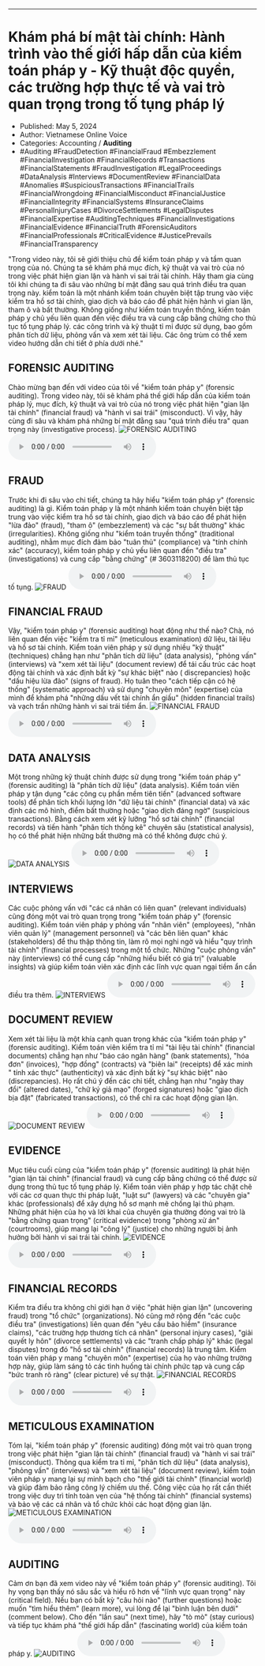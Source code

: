 
---

# Khám phá bí mật tài chính: Hành trình vào thế giới hấp dẫn của kiểm toán pháp y - Kỹ thuật độc quyền, các trường hợp thực tế và vai trò quan trọng trong tố tụng pháp lý

- Published: May 5, 2024
- Author: Vietnamese Online Voice
- Categories: Accounting / **Auditing**
- #Auditing #FraudDetection #FinancialFraud #Embezzlement #FinancialInvestigation #FinancialRecords #Transactions #FinancialStatements #FraudInvestigation #LegalProceedings #DataAnalysis #Interviews #DocumentReview #FinancialData #Anomalies #SuspiciousTransactions #FinancialTrails #FinancialWrongdoing #FinancialMisconduct #FinancialJustice #FinancialIntegrity #FinancialSystems #InsuranceClaims #PersonalInjuryCases #DivorceSettlements #LegalDisputes #FinancialExpertise #AuditingTechniques #FinancialInvestigations #FinancialEvidence #FinancialTruth #ForensicAuditors #FinancialProfessionals #CriticalEvidence #JusticePrevails #FinancialTransparency

"Trong video này, tôi sẽ giới thiệu chủ đề kiểm toán pháp y và tầm quan trọng của nó. Chúng ta sẽ khám phá mục đích, kỹ thuật và vai trò của nó trong việc phát hiện gian lận và hành vi sai trái tài chính. Hãy tham gia cùng tôi khi chúng ta đi sâu vào những bí mật đằng sau quá trình điều tra quan trọng này. kiểm toán là một nhánh kiểm toán chuyên biệt tập trung vào việc kiểm tra hồ sơ tài chính, giao dịch và báo cáo để phát hiện hành vi gian lận, tham ô và bất thường. Không giống như kiểm toán truyền thống, kiểm toán pháp y chủ yếu liên quan đến việc điều tra và cung cấp bằng chứng cho thủ tục tố tụng pháp lý. các công trình và kỹ thuật tỉ mỉ được sử dụng, bao gồm phân tích dữ liệu, phỏng vấn và xem xét tài liệu. Các ông trùm có thể xem video hướng dẫn chi tiết ở phía dưới nhé."


## FORENSIC AUDITING

Chào mừng bạn đến với video của tôi về "kiểm toán pháp y" (forensic auditing). Trong video này, tôi sẽ khám phá thế giới hấp dẫn của kiểm toán pháp lý, mục đích, kỹ thuật và vai trò của nó trong việc phát hiện "gian lận tài chính" (financial fraud) và "hành vi sai trái" (misconduct). Vì vậy, hãy cùng đi sâu và khám phá những bí mật đằng sau "quá trình điều tra" quan trọng này (investigative process).
![FORENSIC AUDITING](https://http-archiver-apis-production-80.schnworks.com/storage/images/transitions/2024-05-05/transition-1311836787-Montserrat-Thin-004895.jpg)
<audio controls>
    <source src="https://http-archiver-apis-production-80.schnworks.com/storage/storage/audio/file-1881216159.mp3" type="audio/mpeg">
</audio>



## FRAUD

Trước khi đi sâu vào chi tiết, chúng ta hãy hiểu "kiểm toán pháp y" (forensic auditing) là gì. Kiểm toán pháp y là một nhánh kiểm toán chuyên biệt tập trung vào việc kiểm tra hồ sơ tài chính, giao dịch và báo cáo để phát hiện "lừa đảo" (fraud), "tham ô" (embezzlement) và các "sự bất thường" khác (irregularities). Không giống như "kiểm toán truyền thống" (traditional auditing), nhằm mục đích đảm bảo "tuân thủ" (compliance) và "tính chính xác" (accuracy), kiểm toán pháp y chủ yếu liên quan đến "điều tra" (investigations) và cung cấp "bằng chứng" (# 3603118200) để làm thủ tục tố tụng.
![FRAUD](https://http-archiver-apis-production-80.schnworks.com/storage/images/transitions/2024-05-05/transition-28972059806-Montserrat-Black-004895.jpg)
<audio controls>
    <source src="https://http-archiver-apis-production-80.schnworks.com/storage/storage/audio/file-18065083447.mp3" type="audio/mpeg">
</audio>



## FINANCIAL FRAUD

Vậy, "kiểm toán pháp y" (forensic auditing) hoạt động như thế nào? Chà, nó liên quan đến việc "kiểm tra tỉ mỉ" (meticulous examination) dữ liệu, tài liệu và hồ sơ tài chính. Kiểm toán viên pháp y sử dụng nhiều "kỹ thuật" (techniques) chẳng hạn như "phân tích dữ liệu" (data analysis), "phỏng vấn" (interviews) và "xem xét tài liệu" (document review) để tái cấu trúc các hoạt động tài chính và xác định bất kỳ "sự khác biệt" nào ( discrepancies) hoặc "dấu hiệu lừa đảo" (signs of fraud). Họ tuân theo "cách tiếp cận có hệ thống" (systematic approach) và sử dụng "chuyên môn" (expertise) của mình để khám phá "những dấu vết tài chính ẩn giấu" (hidden financial trails) và vạch trần những hành vi sai trái tiềm ẩn.
![FINANCIAL FRAUD](https://http-archiver-apis-production-80.schnworks.com/storage/images/transitions/2024-05-05/transition--34587703493-Montserrat-Bold-1A237E.jpg)
<audio controls>
    <source src="https://http-archiver-apis-production-80.schnworks.com/storage/storage/audio/file-33036660151.mp3" type="audio/mpeg">
</audio>



## DATA ANALYSIS

Một trong những kỹ thuật chính được sử dụng trong "kiểm toán pháp y" (forensic auditing) là "phân tích dữ liệu" (data analysis). Kiểm toán viên pháp y tận dụng "các công cụ phần mềm tiên tiến" (advanced software tools) để phân tích khối lượng lớn "dữ liệu tài chính" (financial data) và xác định các mô hình, điểm bất thường hoặc "giao dịch đáng ngờ" (suspicious transactions). Bằng cách xem xét kỹ lưỡng "hồ sơ tài chính" (financial records) và tiến hành "phân tích thống kê" chuyên sâu (statistical analysis), họ có thể phát hiện những bất thường mà có thể không được chú ý.
![DATA ANALYSIS](https://http-archiver-apis-production-80.schnworks.com/storage/images/transitions/2024-05-05/transition--12267746296-Montserrat-Regular-7B1FA2.jpg)
<audio controls>
    <source src="https://http-archiver-apis-production-80.schnworks.com/storage/storage/audio/file-9125982955.mp3" type="audio/mpeg">
</audio>



## INTERVIEWS

Các cuộc phỏng vấn với "các cá nhân có liên quan" (relevant individuals) cũng đóng một vai trò quan trọng trong "kiểm toán pháp y" (forensic auditing). Kiểm toán viên pháp y phỏng vấn "nhân viên" (employees), "nhân viên quản lý" (management personnel) và "các bên liên quan" khác (stakeholders) để thu thập thông tin, làm rõ mọi nghi ngờ và hiểu "quy trình tài chính" (financial processes) trong một tổ chức. Những "cuộc phỏng vấn" này (interviews) có thể cung cấp "những hiểu biết có giá trị" (valuable insights) và giúp kiểm toán viên xác định các lĩnh vực quan ngại tiềm ẩn cần điều tra thêm.
![INTERVIEWS](https://http-archiver-apis-production-80.schnworks.com/storage/images/transitions/2024-05-05/transition-13017622599-Montserrat-Black-283593.jpg)
<audio controls>
    <source src="https://http-archiver-apis-production-80.schnworks.com/storage/storage/audio/file-689708721.mp3" type="audio/mpeg">
</audio>



## DOCUMENT REVIEW

Xem xét tài liệu là một khía cạnh quan trọng khác của "kiểm toán pháp y" (forensic auditing). Kiểm toán viên kiểm tra tỉ mỉ "tài liệu tài chính" (financial documents) chẳng hạn như "báo cáo ngân hàng" (bank statements), "hóa đơn" (invoices), "hợp đồng" (contracts) và "biên lai" (receipts) để xác minh " tính xác thực" (authenticity) và xác định bất kỳ "sự khác biệt" nào (discrepancies). Họ rất chú ý đến các chi tiết, chẳng hạn như "ngày thay đổi" (altered dates), "chữ ký giả mạo" (forged signatures) hoặc "giao dịch bịa đặt" (fabricated transactions), có thể chỉ ra các hoạt động gian lận.
![DOCUMENT REVIEW](https://http-archiver-apis-production-80.schnworks.com/storage/images/transitions/2024-05-05/transition--1453651081-Montserrat-ExtraBold-283593.jpg)
<audio controls>
    <source src="https://http-archiver-apis-production-80.schnworks.com/storage/storage/audio/file-5295578251.mp3" type="audio/mpeg">
</audio>



## EVIDENCE

Mục tiêu cuối cùng của "kiểm toán pháp y" (forensic auditing) là phát hiện "gian lận tài chính" (financial fraud) và cung cấp bằng chứng có thể được sử dụng trong thủ tục tố tụng pháp lý. Kiểm toán viên pháp y hợp tác chặt chẽ với các cơ quan thực thi pháp luật, "luật sư" (lawyers) và các "chuyên gia" khác (professionals) để xây dựng hồ sơ mạnh mẽ chống lại thủ phạm. Những phát hiện của họ và lời khai của chuyên gia thường đóng vai trò là "bằng chứng quan trọng" (critical evidence) trong "phòng xử án" (courtrooms), giúp mang lại "công lý" (justice) cho những người bị ảnh hưởng bởi hành vi sai trái tài chính.
![EVIDENCE](https://http-archiver-apis-production-80.schnworks.com/storage/images/transitions/2024-05-05/transition-22763600523-Montserrat-Regular-4A148C.jpg)
<audio controls>
    <source src="https://http-archiver-apis-production-80.schnworks.com/storage/storage/audio/file-30938319840.mp3" type="audio/mpeg">
</audio>



## FINANCIAL RECORDS

Kiểm tra điều tra không chỉ giới hạn ở việc "phát hiện gian lận" (uncovering fraud) trong "tổ chức" (organizations). Nó cũng mở rộng đến "các cuộc điều tra" (investigations) liên quan đến "yêu cầu bảo hiểm" (insurance claims), "các trường hợp thương tích cá nhân" (personal injury cases), "giải quyết ly hôn" (divorce settlements) và các "tranh chấp pháp lý" khác (legal disputes) trong đó "hồ sơ tài chính" (financial records) là trung tâm. Kiểm toán viên pháp y mang "chuyên môn" (expertise) của họ vào những trường hợp này, giúp làm sáng tỏ các tình huống tài chính phức tạp và cung cấp "bức tranh rõ ràng" (clear picture) về sự thật.
![FINANCIAL RECORDS](https://http-archiver-apis-production-80.schnworks.com/storage/images/transitions/2024-05-05/transition--15097615984-Montserrat-Black-004895.jpg)
<audio controls>
    <source src="https://http-archiver-apis-production-80.schnworks.com/storage/storage/audio/file-18414875906.mp3" type="audio/mpeg">
</audio>



## METICULOUS EXAMINATION

Tóm lại, "kiểm toán pháp y" (forensic auditing) đóng một vai trò quan trọng trong việc phát hiện "gian lận tài chính" (financial fraud) và "hành vi sai trái" (misconduct). Thông qua kiểm tra tỉ mỉ, "phân tích dữ liệu" (data analysis), "phỏng vấn" (interviews) và "xem xét tài liệu" (document review), kiểm toán viên pháp y mang lại sự minh bạch cho "thế giới tài chính" (financial world) và giúp đảm bảo rằng công lý chiếm ưu thế. Công việc của họ rất cần thiết trong việc duy trì tính toàn vẹn của "hệ thống tài chính" (financial systems) và bảo vệ các cá nhân và tổ chức khỏi các hoạt động gian lận.
![METICULOUS EXAMINATION](https://http-archiver-apis-production-80.schnworks.com/storage/images/transitions/2024-05-05/transition--4366948991-Montserrat-Bold-7B1FA2.jpg)
<audio controls>
    <source src="https://http-archiver-apis-production-80.schnworks.com/storage/storage/audio/file-26680396076.mp3" type="audio/mpeg">
</audio>



## AUDITING

Cảm ơn bạn đã xem video này về "kiểm toán pháp y" (forensic auditing). Tôi hy vọng bạn thấy nó sâu sắc và hiểu rõ hơn về "lĩnh vực quan trọng" này (critical field). Nếu bạn có bất kỳ "câu hỏi nào" (further questions) hoặc muốn "tìm hiểu thêm" (learn more), vui lòng để lại "bình luận bên dưới" (comment below). Cho đến "lần sau" (next time), hãy "tò mò" (stay curious) và tiếp tục khám phá "thế giới hấp dẫn" (fascinating world) của kiểm toán pháp y.
![AUDITING](https://http-archiver-apis-production-80.schnworks.com/storage/images/transitions/2024-05-05/transition-11160052403-Montserrat-Regular-9C27B0.jpg)
<audio controls>
    <source src="https://http-archiver-apis-production-80.schnworks.com/storage/storage/audio/file-5816162653.mp3" type="audio/mpeg">
</audio>

